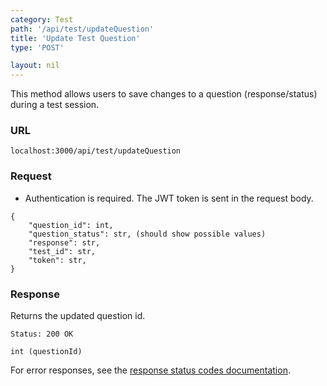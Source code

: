 ```yaml
---
category: Test
path: '/api/test/updateQuestion'
title: 'Update Test Question'
type: 'POST'

layout: nil
---
```


This method allows users to save changes to a question (response/status) during a test session.

### URL

`localhost:3000/api/test/updateQuestion`


### Request

* Authentication is required. The JWT token is sent in the request body.

```
{
	"question_id": int,
	"question_status": str, (should show possible values)
	"response": str,
	"test_id": str,
	"token": str,
}
```

### Response

Returns the updated question id.

```Status: 200 OK```
```
int (questionId)
```

For error responses, see the [response status codes documentation](#response-status-codes).
